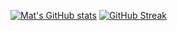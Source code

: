 [![Mat's GitHub stats](https://github-readme-stats.vercel.app/api?username=matthewfx&show_icons=true&theme=dracula&count_private=true)](https://github.com/matthewfx/github-readme-stats)
[![GitHub Streak](https://github-readme-streak-stats-eight.vercel.app?user=matthewfx&show_icons=true&theme=dracula&count_private=true)](https://git.io/streak-stats)

